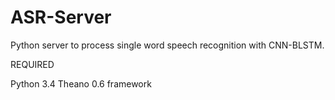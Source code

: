 # ASR-Server
Python server to process single word speech recognition with CNN-BLSTM.


REQUIRED

Python 3.4
Theano 0.6 framework

